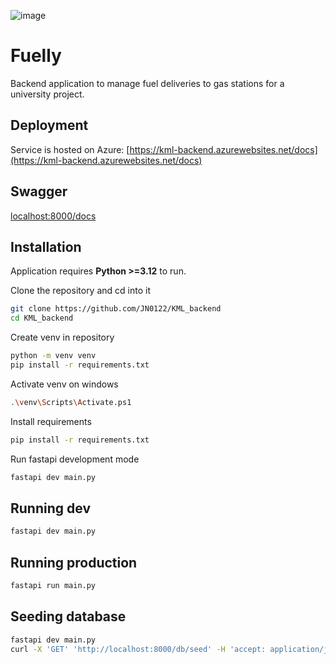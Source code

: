 ![image](https://github.com/JN0122/KML_backend/assets/38890130/6cb01233-f015-41c4-afb5-73b775081601)

# Fuelly

Backend application to manage fuel deliveries to gas stations for a university project.

## Deployment
Service is hosted on Azure:
[https://kml-backend.azurewebsites.net/docs](https://kml-backend.azurewebsites.net/docs)

## Swagger

[localhost:8000/docs](localhost:8000/docs)

## Installation
Application requires **Python >=3.12** to run.

Clone the repository and cd into it
```bash
git clone https://github.com/JN0122/KML_backend
cd KML_backend
```
Create venv in repository
```bash
python -m venv venv
pip install -r requirements.txt
```
Activate venv on windows
```bash
.\venv\Scripts\Activate.ps1
```
Install requirements
```bash
pip install -r requirements.txt
```
Run fastapi development mode
```bash
fastapi dev main.py
```

## Running dev

```bash
fastapi dev main.py
```

## Running production

```bash
fastapi run main.py
```

## Seeding database

```bash
fastapi dev main.py
curl -X 'GET' 'http://localhost:8000/db/seed' -H 'accept: application/json'
```
